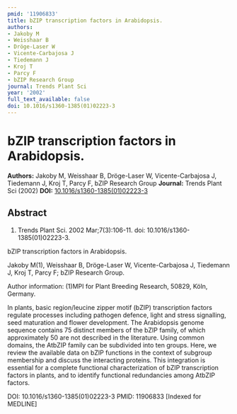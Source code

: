 ```yaml
---
pmid: '11906833'
title: bZIP transcription factors in Arabidopsis.
authors:
- Jakoby M
- Weisshaar B
- Dröge-Laser W
- Vicente-Carbajosa J
- Tiedemann J
- Kroj T
- Parcy F
- bZIP Research Group
journal: Trends Plant Sci
year: '2002'
full_text_available: false
doi: 10.1016/s1360-1385(01)02223-3
---
```


# bZIP transcription factors in Arabidopsis.
**Authors:** Jakoby M, Weisshaar B, Dröge-Laser W, Vicente-Carbajosa J, Tiedemann J, Kroj T, Parcy F, bZIP Research Group
**Journal:** Trends Plant Sci (2002)
**DOI:** [10.1016/s1360-1385(01)02223-3](https://doi.org/10.1016/s1360-1385(01)02223-3)

## Abstract

1. Trends Plant Sci. 2002 Mar;7(3):106-11. doi: 10.1016/s1360-1385(01)02223-3.

bZIP transcription factors in Arabidopsis.

Jakoby M(1), Weisshaar B, Dröge-Laser W, Vicente-Carbajosa J, Tiedemann J, Kroj 
T, Parcy F; bZIP Research Group.

Author information:
(1)MPI for Plant Breeding Research, 50829, Köln, Germany.

In plants, basic region/leucine zipper motif (bZIP) transcription factors 
regulate processes including pathogen defence, light and stress signalling, seed 
maturation and flower development. The Arabidopsis genome sequence contains 75 
distinct members of the bZIP family, of which approximately 50 are not described 
in the literature. Using common domains, the AtbZIP family can be subdivided 
into ten groups. Here, we review the available data on bZIP functions in the 
context of subgroup membership and discuss the interacting proteins. This 
integration is essential for a complete functional characterization of bZIP 
transcription factors in plants, and to identify functional redundancies among 
AtbZIP factors.

DOI: 10.1016/s1360-1385(01)02223-3
PMID: 11906833 [Indexed for MEDLINE]
